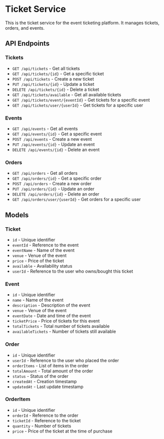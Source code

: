 # Ticket Service

This is the ticket service for the event ticketing platform. It manages tickets, orders, and events.

## API Endpoints

### Tickets

- `GET /api/tickets` - Get all tickets
- `GET /api/tickets/{id}` - Get a specific ticket
- `POST /api/tickets` - Create a new ticket
- `PUT /api/tickets/{id}` - Update a ticket
- `DELETE /api/tickets/{id}` - Delete a ticket
- `GET /api/tickets/available` - Get all available tickets
- `GET /api/tickets/event/{eventId}` - Get tickets for a specific event
- `GET /api/tickets/user/{userId}` - Get tickets for a specific user

### Events

- `GET /api/events` - Get all events
- `GET /api/events/{id}` - Get a specific event
- `POST /api/events` - Create a new event
- `PUT /api/events/{id}` - Update an event
- `DELETE /api/events/{id}` - Delete an event

### Orders

- `GET /api/orders` - Get all orders
- `GET /api/orders/{id}` - Get a specific order
- `POST /api/orders` - Create a new order
- `PUT /api/orders/{id}` - Update an order
- `DELETE /api/orders/{id}` - Delete an order
- `GET /api/orders/user/{userId}` - Get orders for a specific user

## Models

### Ticket

- `id` - Unique identifier
- `eventId` - Reference to the event
- `eventName` - Name of the event
- `venue` - Venue of the event
- `price` - Price of the ticket
- `available` - Availability status
- `userId` - Reference to the user who owns/bought this ticket

### Event

- `id` - Unique identifier
- `name` - Name of the event
- `description` - Description of the event
- `venue` - Venue of the event
- `eventDate` - Date and time of the event
- `ticketPrice` - Price of tickets for this event
- `totalTickets` - Total number of tickets available
- `availableTickets` - Number of tickets still available

### Order

- `id` - Unique identifier
- `userId` - Reference to the user who placed the order
- `orderItems` - List of items in the order
- `totalAmount` - Total amount of the order
- `status` - Status of the order
- `createdAt` - Creation timestamp
- `updatedAt` - Last update timestamp

### OrderItem

- `id` - Unique identifier
- `orderId` - Reference to the order
- `ticketId` - Reference to the ticket
- `quantity` - Number of tickets
- `price` - Price of the ticket at the time of purchase